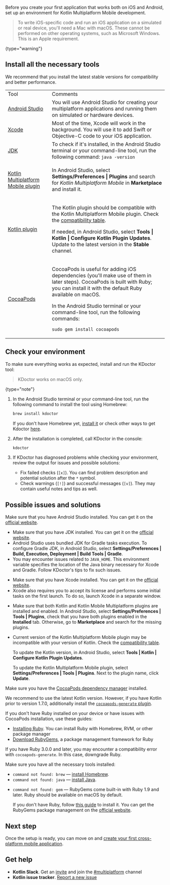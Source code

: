 [//]: # (title: Set up environment)

Before you create your first application that works both on iOS and Android, set up an environment for Kotlin Multiplatform
Mobile development.

> To write iOS-specific code and run an iOS application on a simulated or real device, you'll need a Mac with macOS.
> These cannot be performed on other operating systems, such as Microsoft Windows. This is an Apple requirement.
> 
{type="warning"}

## Install all the necessary tools

We recommend that you install the latest stable versions for compatibility and better performance.

<table>
   <tr>
      <td>Tool</td>
      <td>Comments</td>
   </tr>
    <tr>
        <td><a href="https://developer.android.com/studio">Android Studio</a></td>
        <td>You will use Android Studio for creating your multiplatform applications and running them on simulated or hardware devices.</td>
    </tr>
    <tr>
        <td><a href="https://apps.apple.com/us/app/xcode/id497799835">Xcode</a></td>
        <td>Most of the time, Xcode will work in the background. You will use it to add Swift or Objective-C code to your iOS application.</td>
   </tr>
   <tr>
        <td><a href="https://www.oracle.com/java/technologies/javase-downloads.html">JDK</a></td>
        <td>To check if it's installed, in the Android Studio terminal or your command-line tool, run the following command: <code style="block"
            lang="bash">java -version</code></td>
   </tr>
   <tr>
        <td><a href="multiplatform-mobile-plugin-releases.md">Kotlin Multiplatform Mobile plugin</a></td>
        <td><p>In Android Studio, select <strong>Settings/Preferences | Plugins</strong> and search for <i>Kotlin Multiplatform Mobile</i> in <strong>Marketplace</strong> and install it.</p></td>
   </tr>
   <tr>
        <td><a href="plugin-releases.md#update-to-a-new-release">Kotlin plugin</a></td>
        <td><p>The Kotlin plugin should be compatible with the Kotlin Multiplatform Mobile plugin. Check the <a href="multiplatform-mobile-plugin-releases.md#release-details">compatibility table</a>.</p>
            <p>If needed, in Android Studio, select <strong>Tools | Kotlin | Configure Kotlin Plugin Updates</strong>. Update to the latest version in the <strong>Stable</strong> channel.</p></td>
   </tr>
   <tr>
        <td><a href="https://cocoapods.org/">CocoaPods</a></td>
        <td><p>CocoaPods is useful for adding iOS dependencies (you'll make use of them in later steps). CocoaPods is built with Ruby; you can install it with the default Ruby available on macOS.</p>
            <p>In the Android Studio terminal or your command-line tool, run the following commands:</p>
            <p><code style="block"
               lang="ruby" prompt="$">sudo gem install cocoapods</code></p>
         </td>
   </tr>
</table>

## Check your environment

To make sure everything works as expected, install and run the KDoctor tool:

> KDoctor works on macOS only.
>
{type="note"}

1. In the Android Studio terminal or your command-line tool, run the following command to install the tool using Homebrew:

    ```bash
    brew install kdoctor
    ```


   If you don't have Homebrew yet, [install it](https://brew.sh/) or check other ways to get Kdoctor [here](https://github.com/Kotlin/kdoctor#installation).
2. After the installation is completed, call KDoctor in the console: 

    ```bash
    kdoctor
    ```

3. If KDoctor has diagnosed problems while checking your environment, review the output for issues and possible solutions:

   * Fix failed checks (`[x]`). You can find problem description and potential solution after the `*` symbol.
   * Check warnings (`[!]`) and successful messages (`[v]`). They may contain useful notes and tips as well.

## Possible issues and solutions

<deflist collapsible="true">
   <def title="Android Studio">
      Make sure that you have Android Studio installed. You can get it on the <a href="https://developer.android.com/studio">official website</a>. 
   </def>
   <def title="Java and JDK">
      <list>
         <ul>
            <li>Make sure that you have JDK installed. You can get it on the <a href="https://www.oracle.com/java/technologies/javase-downloads.html">official website</a>.</li>
            <li>Android Studio uses bundled JDK for Gradle tasks execution. To configure Gradle JDK, in Android Studio, select <strong>Settings/Preferences | Build, Execution, Deployment | Build Tools | Gradle</strong>.</li>
            <li>You may encounter issues related to <code>JAVA_HOME</code>. This environment variable specifies the location of the Java binary necessary for Xcode and Gradle. Follow KDoctor's tips to fix such issues.</li>
         </ul>
      </list>
   </def>
   <def title="Xcode">
      <ul>
         <li>Make sure that you have Xcode installed. You can get it on the <a href="https://developer.apple.com/xcode/">official website</a>.</li>
         <li>Xcode also requires you to accept its license and performs some initial tasks on the first launch. To do so, launch Xcode in a separate window.</li>
      </ul>
   </def>
   <def title="Kotlin plugins">
        <list>
            <ul>
               <li>Make sure that both Kotlin and Kotlin Mobile Multiplatform plugins are installed and enabled. In Android Studio, select <strong>Settings/Preferences | Tools | Plugins</strong>,
               check that you have both plugins enabled in the <strong>Installed</strong> tab. Otherwise, go to <strong>Marketplace</strong> and search for the missing plugins.
               </li>
               <li><p>Current version of the Kotlin Multiplatform Mobile plugin may be incompatible with your version of Kotlin. Check the <a href="https://kotlinlang.org/docs/multiplatform-mobile-plugin-releases.html#release-details">compatibility table</a>.</p>
               <p>To update the Kotlin version, in Android Studio, select <strong>Tools | Kotlin | Configure Kotlin Plugin Updates</strong>.</p>
               <p>To update the Kotlin Multiplatform Mobile plugin, select <strong>Settings/Preferences | Tools | Plugins</strong>. Next to the plugin name, click <strong>Update</strong>.</p>
               </li>
            </ul>
         </list>
   </def>
   <def title="CocoaPods">
        <p>Make sure you have the <a href="https://guides.cocoapods.org/using/getting-started.html#installation">CocoaPods dependency manager</a> installed.</p>
         <note><p>We recommend to use the latest Kotlin version. However, if you have Kotlin prior to version 1.7.0, additionally install the <a href="https://github.com/square/cocoapods-generate#installation"><code>cocoapods-generate</code> plugin</a>.</p></note>
         <p>If you don't have Ruby installed on your device or have issues with CocoaPods installation, use these guides:</p>
         <list>
            <ul>
               <li><a href="https://www.ruby-lang.org/en/documentation/installation/">Installing Ruby</a>. You can install Ruby with Homebrew, RVM, or other package manager</li>
               <li><a href="https://rubygems.org/pages/download">Download RubyGems</a>, a package management framework for Ruby</li>
            </ul>
         </list>
         <p>If you have Ruby 3.0.0 and later, you may encounter a compatibility error with <code>cocoapods-generate</code>. In this case, downgrade Ruby.</p>
    </def>
   <def title="Command line">
         <list>
            <p>Make sure you have all the necessary tools installed:</p>
            <ul>
               <li><code>command not found: brew</code> — <a href="https://brew.sh/">install Homebrew</a>.</li>
               <li><code>command not found: java</code> — <a href="https://www.oracle.com/java/technologies/javase-downloads.html">install Java</a>.</li>
               <li>
                  <p><code>command not found: gem</code> — RubyGems come built-in with Ruby 1.9 and later. Ruby should be available on macOS by default.</p>
                  <p>If you don't have Ruby, follow <a href="https://www.ruby-lang.org/en/documentation/installation/">this guide</a> to install it. You can get the RubyGems package management on the <a href="https://rubygems.org/pages/download/">official website</a>.</p>
               </li>
            </ul>
         </list>
    </def>
</deflist>

## Next step

Once the setup is ready, you can move on and [create your first cross-platform mobile application](multiplatform-mobile-create-first-app.md).

## Get help

* **Kotlin Slack**. Get an [invite](https://surveys.jetbrains.com/s3/kotlin-slack-sign-up) and join the [#multiplatform](https://kotlinlang.slack.com/archives/C3PQML5NU) channel
* **Kotlin issue tracker**. [Report a new issue](https://youtrack.jetbrains.com/newIssue?project=KT)